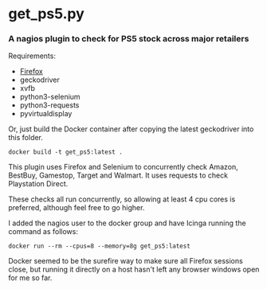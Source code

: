 # get_ps5.py

### A nagios plugin to check for PS5 stock across major retailers

Requirements:
* [Firefox](https://github.com/mozilla/geckodriver/releases)
* geckodriver
* xvfb
* python3-selenium
* python3-requests
* pyvirtualdisplay

Or, just build the Docker container after copying the latest geckodriver into this folder.

`docker build -t get_ps5:latest .`

This plugin uses Firefox and Selenium to concurrently check Amazon, BestBuy, Gamestop, Target and Walmart. It uses requests to check Playstation Direct.

These checks all run concurrently, so allowing at least 4 cpu cores is preferred, although feel free to go higher.

I added the nagios user to the docker group and have Icinga running the command as follows:

`docker run --rm --cpus=8 --memory=8g get_ps5:latest`

Docker seemed to be the surefire way to make sure all Firefox sessions close, but running it directly on a host hasn't left any browser windows open for me so far. 